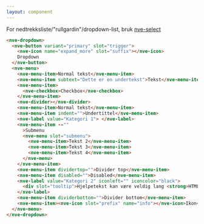 ```yaml
---
layout: component
---
```


<nve-message-card title="Tips">
<span>For nedtrekksliste/"rullgardin"/dropdown-list, bruk <a href="/components/nve-select.html">nve-select</a></span>
</nve-message-card>

<CodeExamplePreview>

```html
<nve-dropdown>
  <nve-button variant="primary" slot="trigger">
    <nve-icon name="expand_more" slot="suffix"></nve-icon>
    Dropdown
  </nve-button>
  <nve-menu>
    <nve-menu-item>Normal tekst</nve-menu-item>
    <nve-menu-item subtext="Dette er en undertekst">Tekst</nve-menu-item>
    <nve-menu-item>
      <nve-checkbox>Checkbox</nve-checkbox>
    </nve-menu-item>
    <nve-divider></nve-divider>
    <nve-menu-item>Normal tekst</nve-menu-item>
    <nve-menu-item indent="">Undertittel</nve-menu-item>
    <nve-label value="Kategori 1"> </nve-label>
    <nve-menu-item -=""
      >Submenu
      <nve-menu slot="submenu">
        <nve-menu-item>Tekst 2</nve-menu-item>
        <nve-menu-item>Tekst 3</nve-menu-item>
        <nve-menu-item>Tekst 4</nve-menu-item>
      </nve-menu>
    </nve-menu-item>
    <nve-menu-item dividertop="">Divider top</nve-menu-item>
    <nve-menu-item disabled="">Disabled</nve-menu-item>
    <nve-label value="Kategori 2" iconleft="" iconcolor="black">
      <div slot="tooltip">Hjelpetekst kan være veldig lang <strong>HTML</strong></div>
    </nve-label>
    <nve-menu-item dividerbottom="">Divider bottom</nve-menu-item>
    <nve-menu-item><nve-icon slot="prefix" name="info"></nve-icon>Ikon</nve-menu-item>
  </nve-menu>
</nve-dropdown>
```

</CodeExamplePreview>
